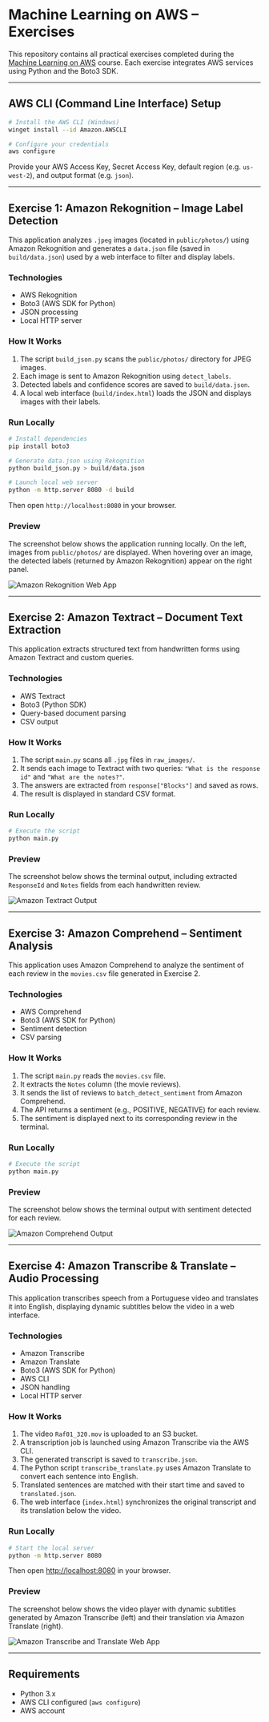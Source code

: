 # Machine Learning on AWS – Exercises

This repository contains all practical exercises completed during the [Machine Learning on AWS](https://www.coursera.org/learn/machine-learning-on-aws/) course. Each exercise integrates AWS services using Python and the Boto3 SDK.

---

## AWS CLI (Command Line Interface) Setup

```bash
# Install the AWS CLI (Windows)
winget install --id Amazon.AWSCLI

# Configure your credentials
aws configure
```

Provide your AWS Access Key, Secret Access Key, default region (e.g. `us-west-2`), and output format (e.g. `json`).

---

## Exercise 1: Amazon Rekognition – Image Label Detection

This application analyzes `.jpeg` images (located in `public/photos/`) using Amazon Rekognition and generates a `data.json` file (saved in `build/data.json`) used by a web interface to filter and display labels.

### Technologies

- AWS Rekognition
- Boto3 (AWS SDK for Python)
- JSON processing
- Local HTTP server

### How It Works

1. The script `build_json.py` scans the `public/photos/` directory for JPEG images.
2. Each image is sent to Amazon Rekognition using `detect_labels`.
3. Detected labels and confidence scores are saved to `build/data.json`.
4. A local web interface (`build/index.html`) loads the JSON and displays images with their labels.

### Run Locally

```bash
# Install dependencies
pip install boto3

# Generate data.json using Rekognition
python build_json.py > build/data.json

# Launch local web server
python -m http.server 8080 -d build
```

Then open `http://localhost:8080` in your browser.

### Preview

The screenshot below shows the application running locally. On the left, images from `public/photos/` are displayed. When hovering over an image, the detected labels (returned by Amazon Rekognition) appear on the right panel.

![Amazon Rekognition Web App](./assets/1.png)

---

## Exercise 2: Amazon Textract – Document Text Extraction

This application extracts structured text from handwritten forms using Amazon Textract and custom queries.

### Technologies

- AWS Textract
- Boto3 (Python SDK)
- Query-based document parsing
- CSV output

### How It Works

1. The script `main.py` scans all `.jpg` files in `raw_images/`.
2. It sends each image to Textract with two queries: `"What is the response id"` and `"What are the notes?"`.
3. The answers are extracted from `response["Blocks"]` and saved as rows.
4. The result is displayed in standard CSV format.

### Run Locally

```bash
# Execute the script
python main.py
```

### Preview

The screenshot below shows the terminal output, including extracted `ResponseId` and `Notes` fields from each handwritten review.

![Amazon Textract Output](./assets/2.png)

---

## Exercise 3: Amazon Comprehend – Sentiment Analysis

This application uses Amazon Comprehend to analyze the sentiment of each review in the `movies.csv` file generated in Exercise 2.

### Technologies

- AWS Comprehend
- Boto3 (AWS SDK for Python)
- Sentiment detection
- CSV parsing

### How It Works

1. The script `main.py` reads the `movies.csv` file.
2. It extracts the `Notes` column (the movie reviews).
3. It sends the list of reviews to `batch_detect_sentiment` from Amazon Comprehend.
4. The API returns a sentiment (e.g., POSITIVE, NEGATIVE) for each review.
5. The sentiment is displayed next to its corresponding review in the terminal.

### Run Locally

```bash
# Execute the script
python main.py
```

### Preview

The screenshot below shows the terminal output with sentiment detected for each review.

![Amazon Comprehend Output](./assets/3.png)

---

## Exercise 4: Amazon Transcribe & Translate – Audio Processing

This application transcribes speech from a Portuguese video and translates it into English, displaying dynamic subtitles below the video in a web interface.

### Technologies

- Amazon Transcribe
- Amazon Translate
- Boto3 (AWS SDK for Python)
- AWS CLI
- JSON handling
- Local HTTP server

### How It Works

1. The video `Raf01_320.mov` is uploaded to an S3 bucket.
2. A transcription job is launched using Amazon Transcribe via the AWS CLI.
3. The generated transcript is saved to `transcribe.json`.
4. The Python script `transcribe_translate.py` uses Amazon Translate to convert each sentence into English.
5. Translated sentences are matched with their start time and saved to `translated.json`.
6. The web interface (`index.html`) synchronizes the original transcript and its translation below the video.

### Run Locally

```bash
# Start the local server
python -m http.server 8080
```

Then open [http://localhost:8080](http://localhost:8080) in your browser.

### Preview

The screenshot below shows the video player with dynamic subtitles generated by Amazon Transcribe (left) and their translation via Amazon Translate (right).

![Amazon Transcribe and Translate Web App](./assets/4.png)



---

## Requirements

- Python 3.x  
- AWS CLI configured (`aws configure`)  
- AWS account
